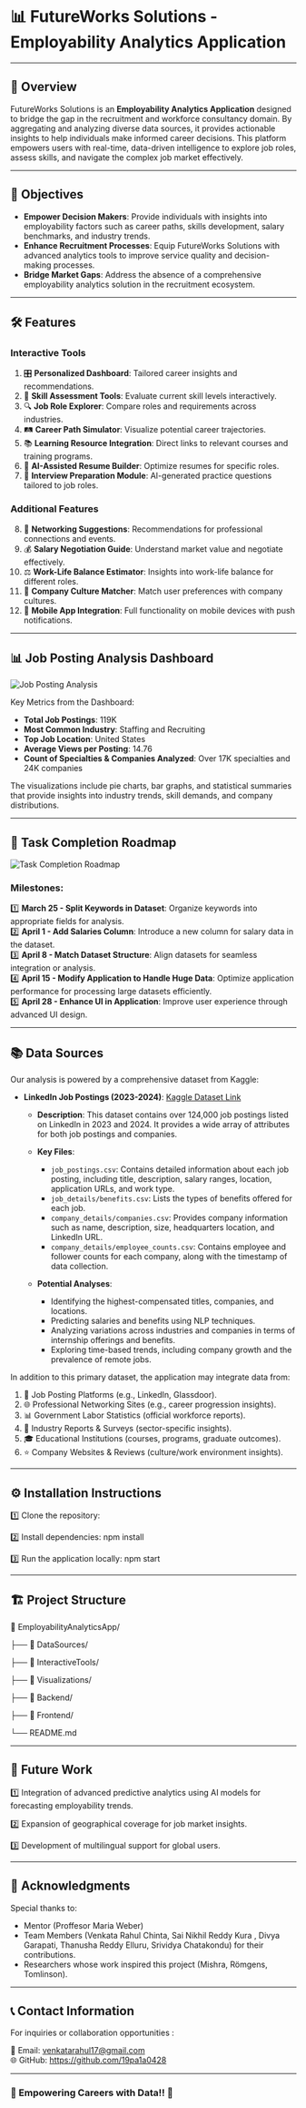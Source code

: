 # 📊 FutureWorks Solutions - Employability Analytics Application  

---

## 🌟 Overview  
FutureWorks Solutions is an **Employability Analytics Application** designed to bridge the gap in the recruitment and workforce consultancy domain. By aggregating and analyzing diverse data sources, it provides actionable insights to help individuals make informed career decisions. This platform empowers users with real-time, data-driven intelligence to explore job roles, assess skills, and navigate the complex job market effectively.

---

## 🎯 Objectives  
- **Empower Decision Makers**: Provide individuals with insights into employability factors such as career paths, skills development, salary benchmarks, and industry trends.  
- **Enhance Recruitment Processes**: Equip FutureWorks Solutions with advanced analytics tools to improve service quality and decision-making processes.  
- **Bridge Market Gaps**: Address the absence of a comprehensive employability analytics solution in the recruitment ecosystem.

---

## 🛠️ Features  
### Interactive Tools  
1. 🎛️ **Personalized Dashboard**: Tailored career insights and recommendations.  
2. 🧠 **Skill Assessment Tools**: Evaluate current skill levels interactively.  
3. 🔍 **Job Role Explorer**: Compare roles and requirements across industries.  
4. 🛤️ **Career Path Simulator**: Visualize potential career trajectories.  
5. 📚 **Learning Resource Integration**: Direct links to relevant courses and training programs.  
6. 📄 **AI-Assisted Resume Builder**: Optimize resumes for specific roles.  
7. 🎤 **Interview Preparation Module**: AI-generated practice questions tailored to job roles.

### Additional Features  
8. 🤝 **Networking Suggestions**: Recommendations for professional connections and events.  
9. 💰 **Salary Negotiation Guide**: Understand market value and negotiate effectively.  
10. ⚖️ **Work-Life Balance Estimator**: Insights into work-life balance for different roles.  
11. 🏢 **Company Culture Matcher**: Match user preferences with company cultures.  
12. 📱 **Mobile App Integration**: Full functionality on mobile devices with push notifications.

---

## 📊 Job Posting Analysis Dashboard  

![Job Posting Analysis](https://pplx-res.cloudinary.com/image/upload/v1743042752/user_uploads/FnABZLLfQdMjbuZ/Job-Posting-Analysis.jpg)

Key Metrics from the Dashboard:  
- **Total Job Postings**: 119K  
- **Most Common Industry**: Staffing and Recruiting  
- **Top Job Location**: United States  
- **Average Views per Posting**: 14.76  
- **Count of Specialties & Companies Analyzed**: Over 17K specialties and 24K companies  

The visualizations include pie charts, bar graphs, and statistical summaries that provide insights into industry trends, skill demands, and company distributions.

---

## 🚀 Task Completion Roadmap  

![Task Completion Roadmap](https://pplx-res.cloudinary.com/image/upload/v1743042765/user_uploads/buyINtcKCGVMgDL/Roadmap.jpg)

### Milestones:
1️⃣ **March 25 - Split Keywords in Dataset**: Organize keywords into appropriate fields for analysis.  
2️⃣ **April 1 - Add Salaries Column**: Introduce a new column for salary data in the dataset.  
3️⃣ **April 8 - Match Dataset Structure**: Align datasets for seamless integration or analysis.  
4️⃣ **April 15 - Modify Application to Handle Huge Data**: Optimize application performance for processing large datasets efficiently.  
5️⃣ **April 28 - Enhance UI in Application**: Improve user experience through advanced UI design.

---

## 📚 Data Sources
Our analysis is powered by a comprehensive dataset from Kaggle:

- **LinkedIn Job Postings (2023-2024)**: [Kaggle Dataset Link](https://www.kaggle.com/datasets/arshkon/linkedin-job-postings)

  - **Description**: This dataset contains over 124,000 job postings listed on LinkedIn in 2023 and 2024. It provides a wide array of attributes for both job postings and companies.

  - **Key Files**:
    - `job_postings.csv`: Contains detailed information about each job posting, including title, description, salary ranges, location, application URLs, and work type.
    - `job_details/benefits.csv`: Lists the types of benefits offered for each job.
    - `company_details/companies.csv`: Provides company information such as name, description, size, headquarters location, and LinkedIn URL.
    - `company_details/employee_counts.csv`: Contains employee and follower counts for each company, along with the timestamp of data collection.

  - **Potential Analyses**:
    - Identifying the highest-compensated titles, companies, and locations.
    - Predicting salaries and benefits using NLP techniques.
    - Analyzing variations across industries and companies in terms of internship offerings and benefits.
    - Exploring time-based trends, including company growth and the prevalence of remote jobs.

In addition to this primary dataset, the application may integrate data from:
1. 📄 Job Posting Platforms (e.g., LinkedIn, Glassdoor).  
2. 🌐 Professional Networking Sites (e.g., career progression insights).  
3. 📊 Government Labor Statistics (official workforce reports).  
4. 🏢 Industry Reports & Surveys (sector-specific insights).  
5. 🎓 Educational Institutions (courses, programs, graduate outcomes).  
6. ⭐ Company Websites & Reviews (culture/work environment insights).


---

## ⚙️ Installation Instructions  

1️⃣ Clone the repository:

2️⃣ Install dependencies:
npm install

3️⃣ Run the application locally:
npm start

---

## 🏗️ Project Structure  

📂 EmployabilityAnalyticsApp/

├── 📁 DataSources/

├── 📁 InteractiveTools/

├── 📁 Visualizations/

├── 📁 Backend/

├── 📁 Frontend/

└── README.md


---

## 🔮 Future Work  

1️⃣ Integration of advanced predictive analytics using AI models for forecasting employability trends.

2️⃣ Expansion of geographical coverage for job market insights.

3️⃣ Development of multilingual support for global users.

---

## 🙌 Acknowledgments  

Special thanks to:
- Mentor (Proffesor Maria Weber)
- Team Members (Venkata Rahul Chinta, Sai Nikhil Reddy Kura , Divya Garapati, Thanusha Reddy Elluru, Srividya Chatakondu) for their contributions.
- Researchers whose work inspired this project (Mishra, Römgens, Tomlinson).

---

## 📞 Contact Information  

For inquiries or collaboration opportunities :

📧 Email: venkatarahul17@gmail.com  
🌐 GitHub: https://github.com/19pa1a0428  

----

### 🌟 Empowering Careers with Data!! 🚀

